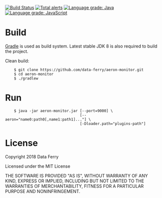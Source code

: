 [![Build Status](https://travis-ci.com/data-ferry/aeron-monitor.svg?branch=master)](https://travis-ci.com/data-ferry/aeron-monitor)
[![Total alerts](https://img.shields.io/lgtm/alerts/g/data-ferry/aeron-monitor.svg?logo=lgtm&logoWidth=18)](https://lgtm.com/projects/g/data-ferry/aeron-monitor/alerts/)
[![Language grade: Java](https://img.shields.io/lgtm/grade/java/g/data-ferry/aeron-monitor.svg?logo=lgtm&logoWidth=18)](https://lgtm.com/projects/g/data-ferry/aeron-monitor/context:java)
[![Language grade: JavaScript](https://img.shields.io/lgtm/grade/javascript/g/data-ferry/aeron-monitor.svg?logo=lgtm&logoWidth=18)](https://lgtm.com/projects/g/data-ferry/aeron-monitor/context:javascript)

# Build

[Gradle](http://gradle.org/) is used as build system. Latest stable JDK 8 is also required to build
the project.

Clean build:

```shell
    $ git clone https://github.com/data-ferry/aeron-monitor.git
    $ cd aeron-monitor
    $ ./gradlew
```

# Run

```shell
    $ java -jar aeron-monitor.jar [--port=9000] \
                                  [--aeron="name0:path0[,name1:path1]..."] \
                                  [-Dloader.path="plugins-path"] 
```

# License

Copyright 2018 Data Ferry

Licensed under the MIT License

THE SOFTWARE IS PROVIDED "AS IS", WITHOUT WARRANTY OF ANY KIND, EXPRESS OR
IMPLIED, INCLUDING BUT NOT LIMITED TO THE WARRANTIES OF MERCHANTABILITY,
FITNESS FOR A PARTICULAR PURPOSE AND NONINFRINGEMENT.

